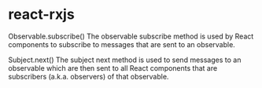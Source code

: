 # react-rxjs
 
Observable.subscribe()
The observable subscribe method is used by React components to subscribe to messages that are sent to an observable.

Subject.next()
The subject next method is used to send messages to an observable which are then sent to all React components that are subscribers (a.k.a. observers) of that observable.
